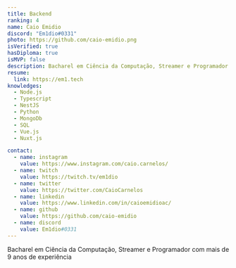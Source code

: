 ```yaml
---
title: Backend
ranking: 4
name: Caio Emidio
discord: "Em1dio#0331"
photo: https://github.com/caio-emidio.png
isVerified: true
hasDiploma: true
isMVP: false
description: Bacharel em Ciência da Computação, Streamer e Programador com mais de 9 anos de experiência
resume:
  link: https://em1.tech
knowledges:
  - Node.js
  - Typescript
  - NestJS
  - Python
  - MongoDb
  - SQL
  - Vue.js
  - Nuxt.js

contact:
  - name: instagram
    value: https://www.instagram.com/caio.carnelos/
  - name: twitch
    value: https://twitch.tv/em1dio
  - name: twitter
    value: https://twitter.com/CaioCarnelos
  - name: linkedin
    value: https://www.linkedin.com/in/caioemidioac/
  - name: github
    value: https://github.com/caio-emidio
  - name: discord
    value: Em1dio#0331
---
```


Bacharel em Ciência da Computação, Streamer e Programador com mais de 9 anos de experiência
